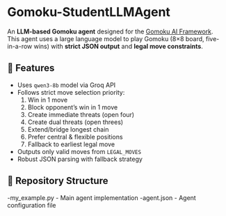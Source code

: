 # Gomoku-StudentLLMAgent

An **LLM-based Gomoku agent** designed for the [Gomoku AI Framework](https://github.com/sitfoxfly/gomoku-ai-agent-example/).  
This agent uses a large language model to play Gomoku (8×8 board, five-in-a-row wins) with **strict JSON output** and **legal move constraints**.

## 📌 Features
- Uses `qwen3-8b` model via Groq API
- Follows strict move selection priority:
  1. Win in 1 move
  2. Block opponent’s win in 1 move
  3. Create immediate threats (open four)
  4. Create dual threats (open threes)
  5. Extend/bridge longest chain
  6. Prefer central & flexible positions
  7. Fallback to earliest legal move
- Outputs only valid moves from `LEGAL_MOVES`
- Robust JSON parsing with fallback strategy

## 📂 Repository Structure
-my_example.py - Main agent implementation
-agent.json - Agent configuration file
